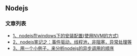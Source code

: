 Nodejs
---

### 文章列表

- [1、nodejs在windows下的安装配置(使用NVM的方式)](./contents/1.md)
- [2、nodejs笔记之：事件驱动，线程池，非阻塞，异常处理等](./contents/2.md)
- [3、用一个小例子，来分析nodejs的异步调用的顺序](./contents/3.md)